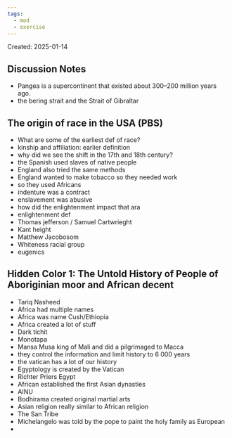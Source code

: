 ```yaml
---
tags:
  - mod
  - exercise
---
```

Created: 2025-01-14

## Discussion Notes
- Pangea is a supercontinent that existed about 300–200 million years ago.
- the bering strait and the Strait of Gibraltar 

## The origin of race in the USA (PBS)
- What are some of the earliest def of race?
- kinship and affiliation: earlier definition
- why did we see the shift in the 17th and 18th century?
- the Spanish used slaves of native people
- England also tried the same methods
- England wanted to make tobacco so they needed work
- so they used Africans
- indenture was a contract
- enslavement was abusive
- how did the enlightenment impact that ara
- enlightenment def
- Thomas jefferson / Samuel Cartwrieght
- Kant height
- Matthew Jacobosom
- Whiteness racial group
- eugenics
  
## Hidden Color 1: The Untold History of People of Aboriginian moor and African decent
- Tariq Nasheed
- Africa had multiple names
- Africa was name Cush/Ethiopia
- Africa created a lot of stuff
- Dark tichit
- Monotapa
- Mansa Musa king of Mali and did a pilgrimaged to Macca
- they control the information and limit history to 6 000 years
- the vatican has a lot of our history
- Egyptology is created by the Vatican
- Richter Priers Egypt
- African established the first Asian dynasties
- AINU
- Bodhirama created original martial arts
- Asian religion really similar to African religion
- The San Tribe
- Michelangelo was told by the pope to paint the holy family as European
- 
